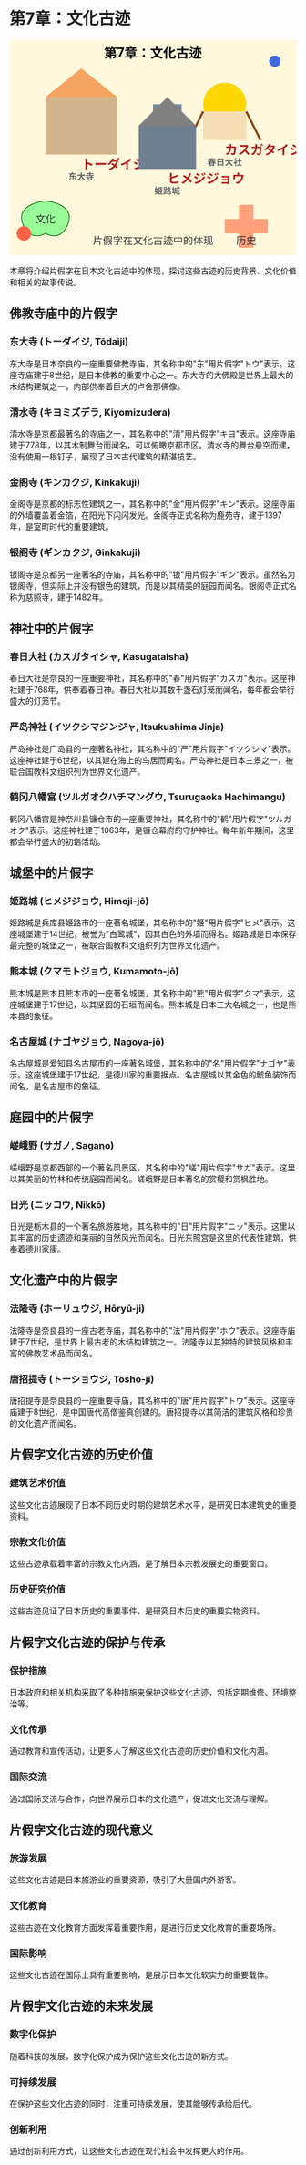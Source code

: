 # 第7章：文化古迹

![文化古迹](../illustrations/chapter_07.svg)

本章将介绍片假字在日本文化古迹中的体现，探讨这些古迹的历史背景、文化价值和相关的故事传说。

## 佛教寺庙中的片假字

### 东大寺 (トーダイジ, Tōdaiji)
东大寺是日本奈良的一座重要佛教寺庙，其名称中的"东"用片假字"トウ"表示。这座寺庙建于8世纪，是日本佛教的重要中心之一。东大寺的大佛殿是世界上最大的木结构建筑之一，内部供奉着巨大的卢舍那佛像。

### 清水寺 (キヨミズデラ, Kiyomizudera)
清水寺是京都最著名的寺庙之一，其名称中的"清"用片假字"キヨ"表示。这座寺庙建于778年，以其木制舞台而闻名，可以俯瞰京都市区。清水寺的舞台悬空而建，没有使用一根钉子，展现了日本古代建筑的精湛技艺。

### 金阁寺 (キンカクジ, Kinkakuji)
金阁寺是京都的标志性建筑之一，其名称中的"金"用片假字"キン"表示。这座寺庙的外墙覆盖着金箔，在阳光下闪闪发光。金阁寺正式名称为鹿苑寺，建于1397年，是室町时代的重要建筑。

### 银阁寺 (ギンカクジ, Ginkakuji)
银阁寺是京都另一座著名的寺庙，其名称中的"银"用片假字"ギン"表示。虽然名为银阁寺，但实际上并没有银色的建筑，而是以其精美的庭园而闻名。银阁寺正式名称为慈照寺，建于1482年。

## 神社中的片假字

### 春日大社 (カスガタイシャ, Kasugataisha)
春日大社是奈良的一座重要神社，其名称中的"春"用片假字"カスガ"表示。这座神社建于768年，供奉着春日神。春日大社以其数千盏石灯笼而闻名，每年都会举行盛大的灯笼节。

### 严岛神社 (イツクシマジンジャ, Itsukushima Jinja)
严岛神社是广岛县的一座著名神社，其名称中的"严"用片假字"イツクシマ"表示。这座神社建于6世纪，以其建在海上的鸟居而闻名。严岛神社是日本三景之一，被联合国教科文组织列为世界文化遗产。

### 鹤冈八幡宫 (ツルガオクハチマングウ, Tsurugaoka Hachimangu)
鹤冈八幡宫是神奈川县镰仓市的一座重要神社，其名称中的"鹤"用片假字"ツルガオク"表示。这座神社建于1063年，是镰仓幕府的守护神社。每年新年期间，这里都会举行盛大的初诣活动。

## 城堡中的片假字

### 姬路城 (ヒメジジョウ, Himeji-jō)
姬路城是兵库县姬路市的一座著名城堡，其名称中的"姬"用片假字"ヒメ"表示。这座城堡建于14世纪，被誉为"白鹭城"，因其白色的外墙而得名。姬路城是日本保存最完整的城堡之一，被联合国教科文组织列为世界文化遗产。

### 熊本城 (クマモトジョウ, Kumamoto-jō)
熊本城是熊本县熊本市的一座著名城堡，其名称中的"熊"用片假字"クマ"表示。这座城堡建于17世纪，以其坚固的石垣而闻名。熊本城是日本三大名城之一，也是熊本县的象征。

### 名古屋城 (ナゴヤジョウ, Nagoya-jō)
名古屋城是爱知县名古屋市的一座著名城堡，其名称中的"名"用片假字"ナゴヤ"表示。这座城堡建于17世纪，是德川家的重要据点。名古屋城以其金色的鯱鱼装饰而闻名，是名古屋市的象征。

## 庭园中的片假字

### 嵯峨野 (サガノ, Sagano)
嵯峨野是京都西部的一个著名风景区，其名称中的"嵯"用片假字"サガ"表示。这里以其美丽的竹林和传统庭园而闻名。嵯峨野是日本著名的赏樱和赏枫胜地。

### 日光 (ニッコウ, Nikkō)
日光是栃木县的一个著名旅游胜地，其名称中的"日"用片假字"ニッ"表示。这里以其丰富的历史遗迹和美丽的自然风光而闻名。日光东照宫是这里的代表性建筑，供奉着德川家康。

## 文化遗产中的片假字

### 法隆寺 (ホーリュウジ, Hōryū-ji)
法隆寺是奈良县的一座古老寺庙，其名称中的"法"用片假字"ホウ"表示。这座寺庙建于7世纪，是世界上最古老的木结构建筑之一。法隆寺以其独特的建筑风格和丰富的佛教艺术品而闻名。

### 唐招提寺 (トーショウジ, Tōshō-ji)
唐招提寺是奈良县的一座重要寺庙，其名称中的"唐"用片假字"トウ"表示。这座寺庙建于8世纪，是中国唐代高僧鉴真创建的。唐招提寺以其简洁的建筑风格和珍贵的文化遗产而闻名。

## 片假字文化古迹的历史价值

### 建筑艺术价值
这些文化古迹展现了日本不同历史时期的建筑艺术水平，是研究日本建筑史的重要资料。

### 宗教文化价值
这些古迹承载着丰富的宗教文化内涵，是了解日本宗教发展史的重要窗口。

### 历史研究价值
这些古迹见证了日本历史的重要事件，是研究日本历史的重要实物资料。

## 片假字文化古迹的保护与传承

### 保护措施
日本政府和相关机构采取了多种措施来保护这些文化古迹，包括定期维修、环境整治等。

### 文化传承
通过教育和宣传活动，让更多人了解这些文化古迹的历史价值和文化内涵。

### 国际交流
通过国际交流与合作，向世界展示日本的文化遗产，促进文化交流与理解。

## 片假字文化古迹的现代意义

### 旅游发展
这些文化古迹是日本旅游业的重要资源，吸引了大量国内外游客。

### 文化教育
这些古迹在文化教育方面发挥着重要作用，是进行历史文化教育的重要场所。

### 国际影响
这些文化古迹在国际上具有重要影响，是展示日本文化软实力的重要载体。

## 片假字文化古迹的未来发展

### 数字化保护
随着科技的发展，数字化保护成为保护这些文化古迹的新方式。

### 可持续发展
在保护这些文化古迹的同时，注重可持续发展，使其能够传承给后代。

### 创新利用
通过创新利用方式，让这些文化古迹在现代社会中发挥更大的作用。